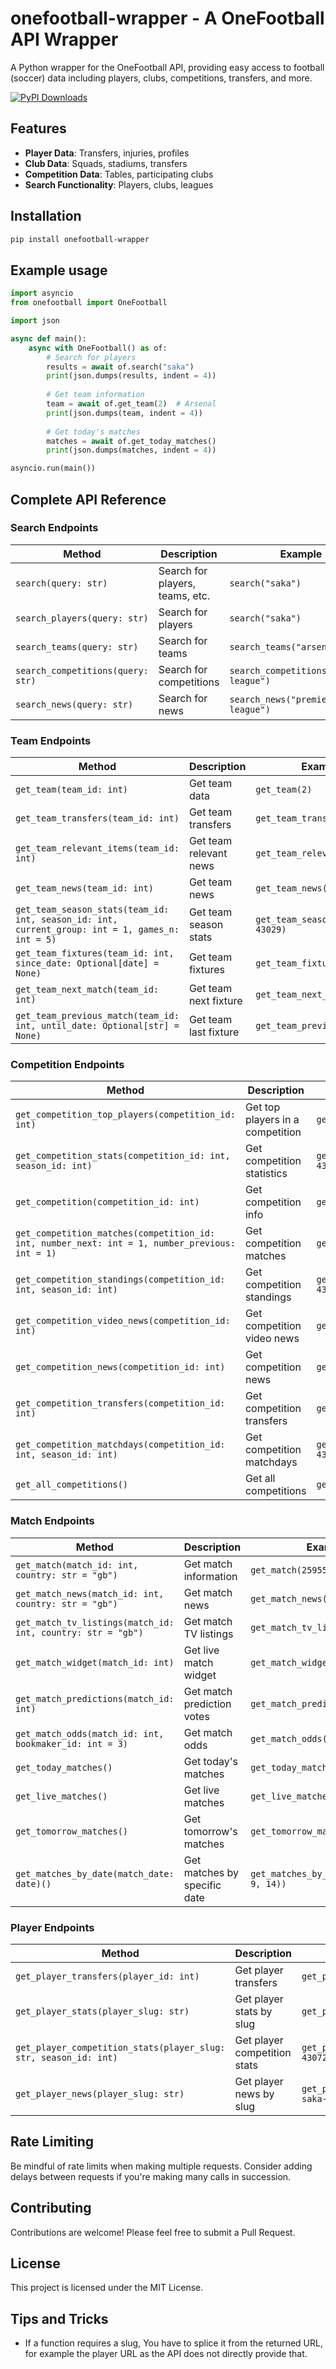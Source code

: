 # onefootball-wrapper - A OneFootball API Wrapper

A Python wrapper for the OneFootball API, providing easy access to football (soccer) data including players, clubs, competitions, transfers, and more.

[![PyPI Downloads](https://static.pepy.tech/badge/onefootball-wrapper)](https://pepy.tech/projects/onefootball-wrapper)

## Features

- **Player Data**: Transfers, injuries, profiles
- **Club Data**: Squads, stadiums, transfers
- **Competition Data**: Tables, participating clubs
- **Search Functionality**: Players, clubs, leagues

## Installation

```bash
pip install onefootball-wrapper
```

## Example usage

```py
import asyncio
from onefootball import OneFootball

import json

async def main():
    async with OneFootball() as of:
        # Search for players
        results = await of.search("saka")
        print(json.dumps(results, indent = 4))
        
        # Get team information
        team = await of.get_team(2)  # Arsenal
        print(json.dumps(team, indent = 4))
        
        # Get today's matches
        matches = await of.get_today_matches()
        print(json.dumps(matches, indent = 4))

asyncio.run(main())
```

## Complete API Reference

### Search Endpoints

| Method | Description | Example |
|--------|-------------|---------|
| `search(query: str)` | Search for players, teams, etc. | `search("saka")` |
| `search_players(query: str)` | Search for players | `search("saka")` |
| `search_teams(query: str)` | Search for teams | `search_teams("arsenal")` |
| `search_competitions(query: str)` | Search for competitions | `search_competitions("premier league")` |
| `search_news(query: str)` | Search for news | `search_news("premier league")` |

### Team Endpoints

| Method | Description | Example |
|--------|-------------|---------|
| `get_team(team_id: int)` | Get team data | `get_team(2)` |
| `get_team_transfers(team_id: int)` | Get team transfers | `get_team_transfers(2)` |
| `get_team_relevant_items(team_id: int)` | Get team relevant news | `get_team_relevant_items(2)` |
| `get_team_news(team_id: int)` | Get team news | `get_team_news(2)` |
| `get_team_season_stats(team_id: int, season_id: int, current_group: int = 1, games_n: int = 5)` | Get team season stats | `get_team_season_stats(2, 43029)` |
| `get_team_fixtures(team_id: int, since_date: Optional[date] = None)` | Get team fixtures | `get_team_fixtures(2)` |
| `get_team_next_match(team_id: int)` | Get team next fixture | `get_team_next_match(2)` |
| `get_team_previous_match(team_id: int, until_date: Optional[str] = None)` | Get team last fixture | `get_team_previous_match(2)` |


### Competition Endpoints

| Method | Description | Example |
|--------|-------------|---------|
| `get_competition_top_players(competition_id: int)` | Get top players in a competition | `get_competition_top_players(9)` |
| `get_competition_stats(competition_id: int, season_id: int)` | Get competition statistics | `get_competition_stats(9, 43029)` |
| `get_competition(competition_id: int)` | Get competition info | `get_competition(9)` |
| `get_competition_matches(competition_id: int, number_next: int = 1, number_previous: int = 1)` | Get competition matches | `get_competition_matches(9)` |
| `get_competition_standings(competition_id: int, season_id: int)` | Get competition standings | `get_competition_standings(9, 43029)` |
| `get_competition_video_news(competition_id: int)` | Get competition video news | `get_competition_video_news(9)` |
| `get_competition_news(competition_id: int)` | Get competition news | `get_competition_news(9)` |
| `get_competition_transfers(competition_id: int)` | Get competition transfers | `get_competition_transfers(9)` |
| `get_competition_matchdays(competition_id: int, season_id: int)` | Get competition matchdays | `get_competition_matchdays(9, 43029)` |
| `get_all_competitions()` | Get all competitions | `get_all_competitions()` |



### Match Endpoints

| Method | Description | Example |
|--------|-------------|---------|
| `get_match(match_id: int, country: str = "gb")` | Get match information | `get_match(2595592)` |
| `get_match_news(match_id: int, country: str = "gb")` | Get match news | `get_match_news(2595592)` |
| `get_match_tv_listings(match_id: int, country: str = "gb")` | Get match TV listings | `get_match_tv_listings(2595592)` |
| `get_match_widget(match_id: int)` | Get live match widget | `get_match_widget(2595592)` |
| `get_match_predictions(match_id: int)` | Get match prediction votes | `get_match_predictions(2595592)` |
| `get_match_odds(match_id: int, bookmaker_id: int = 3)` | Get match odds | `get_match_odds(2595592)` |
| `get_today_matches()` | Get today's matches | `get_today_matches()` |
| `get_live_matches()` | Get live matches | `get_live_matches()` |
| `get_tomorrow_matches()` | Get tomorrow's matches | `get_tomorrow_matches()` |
| `get_matches_by_date(match_date: date)()` | Get matches by specific date | `get_matches_by_date(date(2025, 9, 14))` |

### Player Endpoints

| Method | Description | Example |
|--------|-------------|---------|
| `get_player_transfers(player_id: int)` | Get player transfers | `get_player_transfers(257485)` |
| `get_player_stats(player_slug: str)` | Get player stats by slug | `get_player_stats("bukayo-saka-257485")` |
| `get_player_competition_stats(player_slug: str, season_id: int)` | Get player competition stats | `get_player_competition_stats("bukayo-saka-257485", 43072)` |
| `get_player_news(player_slug: str)` | Get player news by slug | `get_player_competition_stats("get_player_news("bukayo-saka-257485")` |

## Rate Limiting

Be mindful of rate limits when making multiple requests. Consider adding delays between requests if you're making many calls in succession.

## Contributing

Contributions are welcome! Please feel free to submit a Pull Request.

## License

This project is licensed under the MIT License.

## Tips and Tricks
- If a function requires a slug, You have to splice it from the returned URL, for example the player URL as the API does not directly provide that.